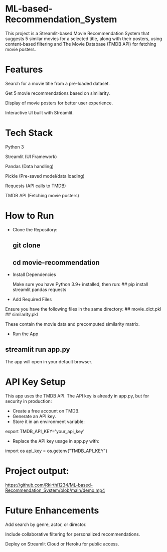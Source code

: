 # ML-based-Recommendation_System
This project is a Streamlit-based Movie Recommendation System that suggests 5 similar movies for a selected title, along with their posters, using content-based filtering and The Movie Database (TMDB API) for fetching movie posters.

# Features
Search for a movie title from a pre-loaded dataset.

Get 5 movie recommendations based on similarity.

Display of movie posters for better user experience.

Interactive UI built with Streamlit.

# Tech Stack
Python 3

Streamlit (UI Framework)

Pandas (Data handling)

Pickle (Pre-saved model/data loading)

Requests (API calls to TMDB)

TMDB API (Fetching movie posters)

# How to Run

- Clone the Repository:
  ## git clone <your-repo-url>
  ## cd movie-recommendation

- Install Dependencies
  
  Make sure you have Python 3.9+ installed, then run: ## pip install streamlit pandas requests

- Add Required Files
  
Ensure you have the following files in the same directory: ## movie_dict.pkl ## similarity.pkl

These contain the movie data and precomputed similarity matrix.

- Run the App
## streamlit run app.py

The app will open in your default browser.

# API Key Setup
This app uses the TMDB API. The API key is already in app.py, but for security in production:
- Create a free account on TMDB.
- Generate an API key.
- Store it in an environment variable:
  
export TMDB_API_KEY='your_api_key'
- Replace the API key usage in app.py with:
  
import os
api_key = os.getenv("TMDB_API_KEY")


# Project output:
https://github.com/Rkirthi1234/ML-based-Recommendation_System/blob/main/demo.mp4

# Future Enhancements
Add search by genre, actor, or director.

Include collaborative filtering for personalized recommendations.

Deploy on Streamlit Cloud or Heroku for public access.
